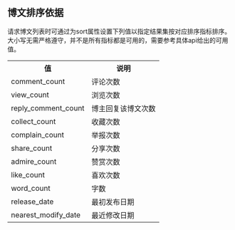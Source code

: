 
## 博文排序依据
请求博文列表时可通过为sort属性设置下列值以指定结果集按对应排序指标排序。
大小写无需严格遵守，并不是所有指标都是可用的，需要参考具体api给出的可用值。
<table>
<tr>
<th>值</th>
<th>说明</th>
</tr>
<tr>
<td>comment_count</td>
<td>评论次数</td>
</tr>
<tr>
<td>view_count</td>
<td>浏览次数</td>
</tr>
<tr>
<td>reply_comment_count</td>
<td>博主回复该博文次数</td>
</tr>
<tr>
<td>collect_count</td>
<td>收藏次数</td>
</tr>
<tr>
<td>complain_count</td>
<td>举报次数</td>
</tr>
<tr>
<td>share_count</td>
<td>分享次数</td>
</tr>
<tr>
<td>admire_count</td>
<td>赞赏次数</td>
</tr>
<tr>
<td>like_count</td>
<td>喜欢次数</td>
</tr>
<tr>
<td>word_count</td>
<td>字数</td>
</tr>
<tr>
<td>release_date</td>
<td>最初发布日期</td>
</tr>
<tr>
<td>nearest_modify_date</td>
<td>最近修改日期</td>
</tr>
</table>
